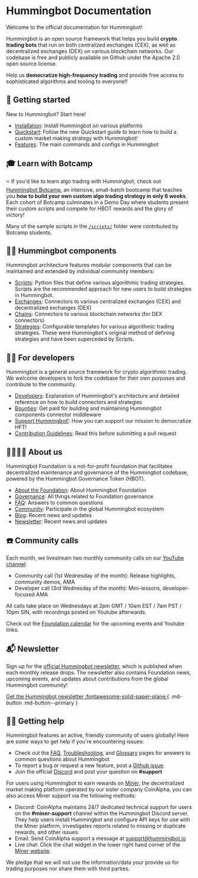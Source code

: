 # Hummingbot Documentation

Welcome to the official documentation for Hummingbot!

Hummingbot is an open source framework that helps you build **crypto trading bots** that run on both centralized exchanges (CEX), as well as decentralized exchanges (DEX) on various blockchain networks. Our codebase is free and publicly available on Github under the Apache 2.0 open source license.

Help us **democratize high-frequency trading** and provide free access to sophisticated algorithms and tooling to everyone!!

## 🐤 Getting started

New to Hummingbot? Start here!

- [Installation](/installation): Install Hummingbot on various platforms
- [Quickstart](/quickstart): Follow the new Quickstart guide to learn how to build a custom market making strategy with Hummingbot!
- [Features](/operation): The main commands and configs in Hummingbot

## 🎓 Learn with Botcamp

⭐ If you'd like to learn algo trading with Hummingbot, check out [Hummingbot Botcamp](https://hummingbot.org/botcamp), an intensive, small-batch bootcamp that teaches you **how to build your own custom algo trading strategy in only 6 weeks**. Each cohort of Botcamp culminates in a Demo Day where students present their custom scripts and compete for HBOT rewards and the glory of victory!

Many of the sample scripts in the [`/scripts/`](https://github.com/hummingbot/hummingbot/tree/master/scripts) folder were contributed by Botcamp students.

## 👩‍💻 Hummingbot components

Hummingbot architecture features modular components that can be maintained and extended by individual community members:

- [Scripts](/scripts): Python files that define various algorithmic trading strategies. Scripts are the recommended approach for new users to build strategies in Hummingbot.
- [Exchanges](/exchanges): Connectors to various centralized exchanges (CEX) and decentralized exchanges (DEX)
- [Chains](/exchanges): Connectors to various blockchain networks (for DEX connectors)
- [Strategies](/strategies): Configurable templates for various algorithmic trading strategies. These were Hummingbot's original method of defining strategies and have been superceded by Scripts.

## 👩‍💻 For developers

Hummingbot is a general source framework for crypto algorithmic trading. We welcome developers to fork the codebase for their own purposes and contribute to the community.

- [Developers](/developers): Explanation of Hummingbot's architecture and detailed reference on how to build connectors and strategies
- [Bounties](/governance/bounties): Get paid for building and maintaining Hummingbot components
connector middleware
- [Support Hummingbot!](/support-hummingbot): How you can support our mission to democratize HFT!
- [Contribution Guidelines](/developers/contributions/): Read this before submitting a pull request

## 👨‍👩‍👧‍👧 About us

Hummingbot Foundation is a not-for-profit foundation that facilitates decentralized maintenance and governance of the Hummingbot codebase, powered by the Hummingbot Governance Token (HBOT).

- [About the Foundation](/about): About Hummingbot Foundation
- [Governance](/governance): All things related to Foundation governance
- [FAQ](/faq): Answers to common questions
- [Community](/community): Participate in the global Hummingbot ecosystem
- [Blog](https://blog.hummingbot.org): Recent news and updates
- [Newsletter](https://hummingbot.substack.com/): Recent news and updates

## ☎️ Community calls

Each month, we livestream two monthly community calls on our [YouTube channel](https://youtube.com/c/hummingbot):

* Community call (1st Wednesday of the month): Release highlights, community demos, AMA
* Developer call (3rd Wednesday of the month): Mini-lessons, developer-focused AMA

All calls take place on Wednesdays at 2pm GMT / 10am EST / 7am PST / 10pm SIN, with recordings posted on Youtube afterwards. 

Check out the [Foundation calendar](https://www.notion.so/hummingbot-foundation/5c767683f80b45c4934aa8cf755a2ff5?v=4dd057ac162f49c9813e11cec0688204&pvs=4) for the upcoming events and Youtube links.

## 📬 Newsletter

Sign up for the [official Hummingbot newsletter](https://hummingbot.substack.com/), which is published when each monthly release drops. The newsletter also contains Foundation news, upcoming events, and updates about contributions from the global Hummingbot community!

[Get the Hummingbot newsletter :fontawesome-solid-paper-plane:](https://hummingbot.substack.com/){ .md-button .md-button--primary }

## 🙋‍♂️ Getting help

Hummingbot features an active, friendly community of users globally! Here are some ways to get help if you're encountering issues:

- Check out the [FAQ](/faq), [Troubleshooting](/troubleshooting), and [Glossary](/glossary) pages for answers to common questions about Hummingbot
- To report a bug or request a new feature, post a [Github issue](https://github.com/hummingbot/hummingbot/issues/new/choose).
- Join the official [Discord](https://discord.gg/hummingbot) and post your question on **#support**

For users using Hummingbot to earn rewards on [Miner](https://miner.hummingbot.io), the decentralized market making platform operated by our sister company CoinAlpha, you can also access Miner support via the following methods:

- Discord: CoinAlpha maintains 24/7 dedicated technical support for users on the **#miner-support** channel within the Hummingbot Discord server. They help users install Hummingbot and configure API keys for use with the Miner platform, investigates reports related to missing or duplicate rewards, and other issues. 
- Email: Send CoinAlpha support a message at [support@hummingbot.io](mailto:support@hummingbot.io)
- Live chat: Click the chat widget in the lower right hand corner of the [Miner website](https://miner.hummingbot.io).

We pledge that we will not use the information/data your provide us for trading purposes nor share them with third parties.
